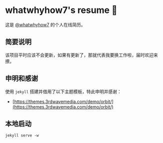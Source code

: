 # whatwhyhow7's resume 📜

这是 [@whatwhyhow7](https://whatwhyhow7.github.io/resume) 的个人在线简历。

## 简要说明

该项目平时应该不会更新，如果有更新了，那就代表我要换工作啦，届时欢迎来撩。

## 申明和感谢

使用 `jekyll` 搭建并借用了以下主题模板，特此申明并感谢：

- [https://themes.3rdwavemedia.com/demo/orbit/](https://themes.3rdwavemedia.com/demo/orbit/)

## 本地启动

```shell
jekyll serve -w
```
